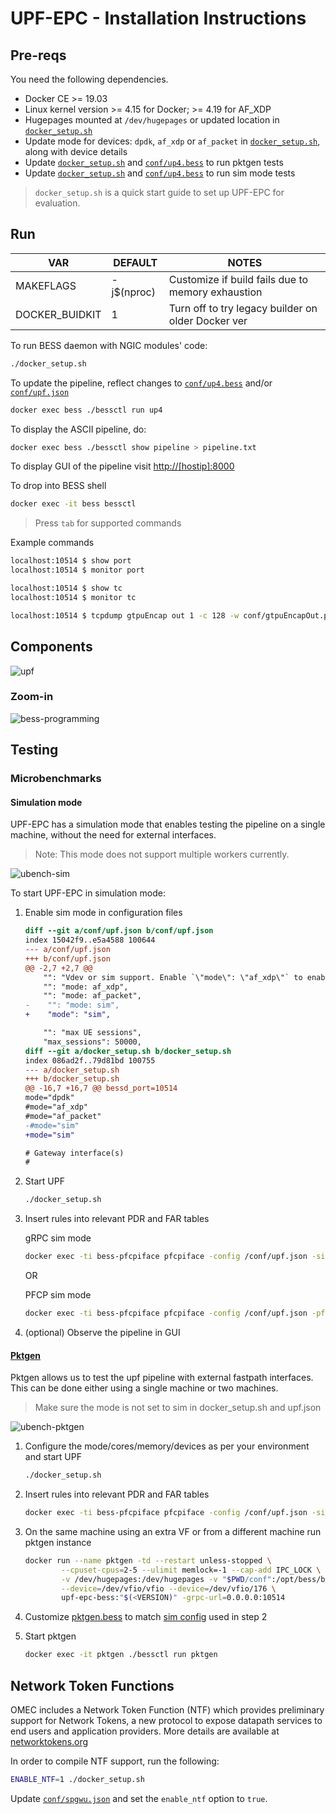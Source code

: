 <!--
SPDX-License-Identifier: Apache-2.0
Copyright 2019 Intel Corporation
-->

# UPF-EPC - Installation Instructions

## Pre-reqs

You need the following dependencies.

* Docker CE >= 19.03
* Linux kernel version >= 4.15 for Docker; >= 4.19 for AF_XDP
* Hugepages mounted at `/dev/hugepages` or updated location in [`docker_setup.sh`](docker_setup.sh)
* Update mode for devices: `dpdk`, `af_xdp` or `af_packet` in [`docker_setup.sh`](docker_setup.sh),
    along with device details
* Update [`docker_setup.sh`](docker_setup.sh) and [`conf/up4.bess`](conf/up4.bess) to run pktgen tests
* Update [`docker_setup.sh`](docker_setup.sh) and [`conf/up4.bess`](conf/up4.bess) to run sim mode tests

>`docker_setup.sh` is a quick start guide to set up UPF-EPC for evaluation.

## Run

| VAR            | DEFAULT    | NOTES                                              |
|----------------|------------|----------------------------------------------------|
| MAKEFLAGS      | -j$(nproc) | Customize if build fails due to memory exhaustion  |
| DOCKER_BUIDKIT |          1 | Turn off to try legacy builder on older Docker ver |

To run BESS daemon with NGIC modules' code:

```bash
./docker_setup.sh
```

To update the pipeline, reflect changes to [`conf/up4.bess`](conf/up4.bess)
and/or [`conf/upf.json`](conf/upf.json)

```bash
docker exec bess ./bessctl run up4
```

To display the ASCII pipeline, do:

```bash
docker exec bess ./bessctl show pipeline > pipeline.txt
```

To display GUI of the pipeline visit [http://[hostip]:8000](http://[hostip]:8000)

To drop into BESS shell

```bash
docker exec -it bess bessctl
```

> Press `tab` for supported commands

Example commands

```bash
localhost:10514 $ show port
localhost:10514 $ monitor port

localhost:10514 $ show tc
localhost:10514 $ monitor tc

localhost:10514 $ tcpdump gtpuEncap out 1 -c 128 -w conf/gtpuEncapOut.pcap
```

## Components

![upf](docs/images/upf.svg)

### Zoom-in

![bess-programming](docs/images/bess-programming.svg)

## Testing

### Microbenchmarks

#### Simulation mode

UPF-EPC has a simulation mode that enables testing the pipeline on a single machine,
without the need for external interfaces.

> Note: This mode does not support multiple workers currently.

![ubench-sim](docs/images/ubench-sim.svg)

To start UPF-EPC in simulation mode:

1. Enable sim mode in configuration files

    ```patch
    diff --git a/conf/upf.json b/conf/upf.json
    index 15042f9..e5a4588 100644
    --- a/conf/upf.json
    +++ b/conf/upf.json
    @@ -2,7 +2,7 @@
        "": "Vdev or sim support. Enable `\"mode\": \"af_xdp\"` to enable AF_XDP mode, or `\"mode\": \"af_packet\"` to enable AF_PACKET mode, or `\"mode\": \"sim\"` to generate synthetic traffic from BESS's Source module",
        "": "mode: af_xdp",
        "": "mode: af_packet",
    -    "": "mode: sim",
    +    "mode": "sim",

        "": "max UE sessions",
        "max_sessions": 50000,
    diff --git a/docker_setup.sh b/docker_setup.sh
    index 086ad2f..79d81bd 100755
    --- a/docker_setup.sh
    +++ b/docker_setup.sh
    @@ -16,7 +16,7 @@ bessd_port=10514
    mode="dpdk"
    #mode="af_xdp"
    #mode="af_packet"
    -#mode="sim"
    +mode="sim"

    # Gateway interface(s)
    #
    ```

2. Start UPF

    ```bash
    ./docker_setup.sh
    ```

3. Insert rules into relevant PDR and FAR tables

    gRPC sim mode

    ```bash
    docker exec -ti bess-pfcpiface pfcpiface -config /conf/upf.json -simulate create
    ```

    OR

    PFCP sim mode

    ```bash
    docker exec -ti bess-pfcpiface pfcpiface -config /conf/upf.json -pfcpsim
    ```

4. (optional) Observe the pipeline in GUI

#### [Pktgen](conf/pktgen.bess)

Pktgen allows us to test the upf pipeline with external fastpath interfaces.
This can be done either using a single machine or two machines.

> Make sure the mode is not set to sim in docker_setup.sh and upf.json

![ubench-pktgen](docs/images/ubench-pktgen.svg)

1. Configure the mode/cores/memory/devices as per your environment and start UPF

    ```bash
    ./docker_setup.sh
    ```

2. Insert rules into relevant PDR and FAR tables

    ```bash
    docker exec -ti bess-pfcpiface pfcpiface -config /conf/upf.json -simulate create
    ```

3. On the same machine using an extra VF or from a different machine run pktgen instance

    ```bash
    docker run --name pktgen -td --restart unless-stopped \
            --cpuset-cpus=2-5 --ulimit memlock=-1 --cap-add IPC_LOCK \
            -v /dev/hugepages:/dev/hugepages -v "$PWD/conf":/opt/bess/bessctl/conf \
            --device=/dev/vfio/vfio --device=/dev/vfio/176 \
            upf-epc-bess:"$(<VERSION)" -grpc-url=0.0.0.0:10514
    ```

4. Customize [pktgen.bess](conf/pktgen.bess) to match [sim config](conf/upf.json) used in step 2

5. Start pktgen

    ```bash
    docker exec -it pktgen ./bessctl run pktgen
    ```

## Network Token Functions

OMEC includes a Network Token Function (NTF) which provides preliminary support
for Network Tokens, a new protocol to expose datapath services to end users and
application providers. More details are available at [networktokens.org](https://networktokens.org)

In order to compile NTF support, run the following:

```bash
ENABLE_NTF=1 ./docker_setup.sh
```

Update [`conf/spgwu.json`](conf/spgwu.json) and set the `enable_ntf` option to
`true`.
